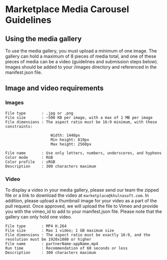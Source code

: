 # Marketplace Media Carousel Guidelines

## Using the media gallery

To use the media gallery, you must upload a minimum of one image. The gallery
can hold a maximum of 8 pieces of media total, and one of these pieces of media
can be a video (guidelines and submission steps below). Images should be
added to your /images directory and referenced in the manifest.json file.


## Image and video requirements

### Images

```
File type       : .jpg or .png
File size       : ~500 KB per image, with a max of 1 MB per image
File dimensions : The aspect ratio must be 16:9 minimum, with these constraints:

                    Width: 1440px
                    Min height: 810px
                    Max height: 2560px

File name       : Use only letters, numbers, underscores, and hyphens
Color mode      : RGB
Color profile   : sRGB
Description     : 300 characters maximum
```

### Video

To display a video in your media gallery, please send our team the zipped file
or a link to download the video at `marketplace@khulnasoft.com`. In addition,
please upload a thumbnail image for your video as a part of the pull request.
Once approved, we will upload the file to Vimeo and provide you with the
vimeo_id to add to your manifest.json file.  Please note that the gallery can
only hold one video.

```
File type       : MP4 H.264
File size       : Max 1 video; 1 GB maximum size
File dimensions : The aspect ratio must be exactly 16:9, and the resolution must be 1920x1080 or higher
File name       : partnerName-appName.mp4
Run time        : Recommendation of 60 seconds or less
Description     : 300 characters maximum
```
